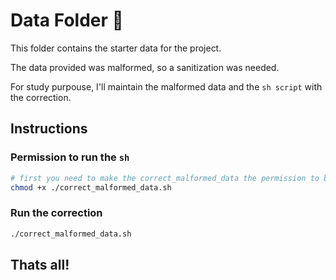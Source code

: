 # Data Folder 📁

This folder contains the starter data for the project.

The data provided was malformed, so a sanitization was needed.

For study purpouse, I'll maintain the malformed data and the `sh script` with the correction.

## Instructions

### Permission to run the `sh`

```sh
# first you need to make the correct_malformed_data the permission to be executed
chmod +x ./correct_malformed_data.sh
```

### Run the correction

```sh
./correct_malformed_data.sh
```

## Thats all!